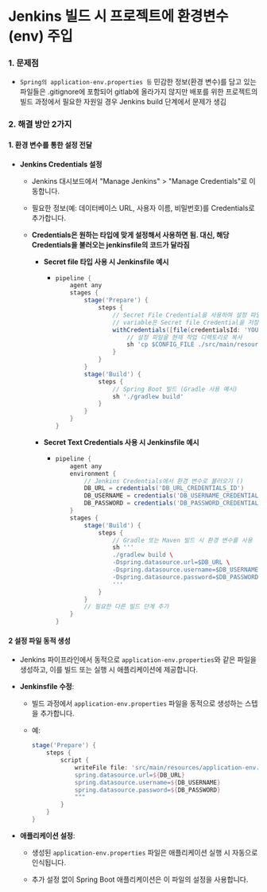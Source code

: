 # Jenkins 빌드 시 프로젝트에 환경변수(env) 주입

### 1. 문제점
- `Spring의 application-env.properties 등` 민감한 정보(환경 변수)를 담고 있는 파일들은 .gitignore에 포함되어 gitlab에 올라가지 않지만 배포를 위한 프로젝트의 빌드 과정에서 필요한 자원일 경우 Jenkins build 단계에서 문제가 생김

### 2. 해결 방안 2가지

####   1. 환경 변수를 통한 설정 전달

- **Jenkins Credentials 설정**

  - Jenkins 대시보드에서 "Manage Jenkins" > "Manage Credentials"로 이동합니다.

  - 필요한 정보(예: 데이터베이스 URL, 사용자 이름, 비밀번호)를 Credentials로 추가합니다.

  - **Credentials은 원하는 타입에 맞게 설정해서 사용하면 됨. 대신, 해당 Credentials을 불러오는 jenkinsfile의 코드가 달라짐**

    - **Secret file 타입 사용 시 Jenkinsfile 예시**

      - ```groovy
        pipeline {
            agent any
            stages {
                stage('Prepare') {
                    steps {
                        // Secret File Credential을 사용하여 설정 파일을 임시 경로로 복사
                        // variable은 Secret file Credential을 저장한 임시 파일의 경로를 담는 환경 변수의 이름 
                        withCredentials([file(credentialsId: 'YOUR_CREDENTIALS_ID', variable: 'CONFIG_FILE')]) {
                            // 설정 파일을 현재 작업 디렉토리로 복사
                            sh 'cp $CONFIG_FILE ./src/main/resources/application-env.properties'
                        }
                    }
                }
                stage('Build') {
                    steps {
                        // Spring Boot 빌드 (Gradle 사용 예시)
                        sh './gradlew build'
                    }
                }
            }
        }
        ```

        

    - **Secret Text Credentials 사용 시 Jenkinsfile 예시**

      - ```groovy
        pipeline {
            agent any
            environment {
                // Jenkins Credentials에서 환경 변수로 불러오기 ()
                DB_URL = credentials('DB_URL_CREDENTIALS_ID')
                DB_USERNAME = credentials('DB_USERNAME_CREDENTIALS_ID')
                DB_PASSWORD = credentials('DB_PASSWORD_CREDENTIALS_ID')
            }
            stages {
                stage('Build') {
                    steps {
                        // Gradle 또는 Maven 빌드 시 환경 변수를 사용
                        sh '''
                        ./gradlew build \
                        -Dspring.datasource.url=$DB_URL \
                        -Dspring.datasource.username=$DB_USERNAME \
                        -Dspring.datasource.password=$DB_PASSWORD
                        '''
                    }
                }
                // 필요한 다른 빌드 단계 추가
            }
        }
        ```



#### 2 설정 파일 동적 생성

- Jenkins 파이프라인에서 동적으로 `application-env.properties`와 같은 파일을 생성하고, 이를 빌드 또는 실행 시 애플리케이션에 제공합니다.

- **Jenkinsfile 수정**:

  - 빌드 과정에서 `application-env.properties` 파일을 동적으로 생성하는 스텝을 추가합니다.

  - 예:
    ```groovy
    stage('Prepare') {
        steps {
            script {
                writeFile file: 'src/main/resources/application-env.properties', text: """
                spring.datasource.url=${DB_URL}
                spring.datasource.username=${DB_USERNAME}
                spring.datasource.password=${DB_PASSWORD}
                """
            }
        }
    }
    ```

- **애플리케이션 설정**:

  - 생성된 `application-env.properties` 파일은 애플리케이션 실행 시 자동으로 인식됩니다.

  - 추가 설정 없이 Spring Boot 애플리케이션은 이 파일의 설정을 사용합니다.